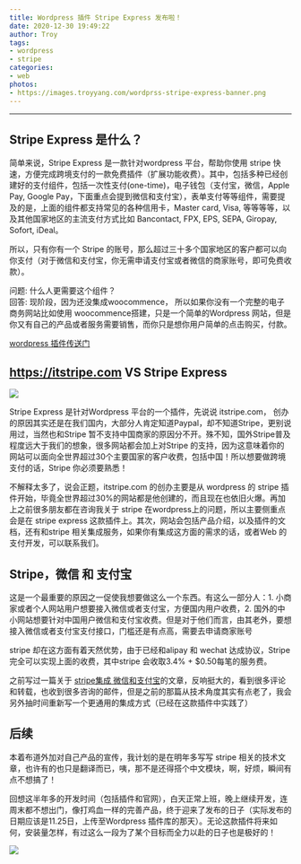 ```yaml
---
title: Wordpress 插件 Stripe Express 发布啦！
date: 2020-12-30 19:49:22
author: Troy
tags:
- wordpress
- stripe
categories:
- web
photos: 
- https://images.troyyang.com/wordprss-stripe-express-banner.png
---
```

***

## Stripe Express 是什么？
简单来说，Stripe Express 是一款针对wordpress 平台，帮助你使用 stripe 快速，方便完成跨境支付的一款免费插件（扩展功能收费）。其中，包括多种已经创建好的支付组件，包括一次性支付(one-time)，电子钱包（支付宝，微信，Apple Pay, Google Pay，下面重点会提到微信和支付宝），表单支付等等组件，需要提及的是，上面的组件都支持常见的各种信用卡，Master card, Visa, 等等等等，以及其他国家地区的主流支付方式比如 Bancontact, FPX, EPS, SEPA, Giropay, Sofort, iDeal。

所以，只有你有一个 Stripe 的账号，那么超过三十多个国家地区的客户都可以向你支付（对于微信和支付宝，你无需申请支付宝或者微信的商家账号，即可免费收款）。


问题: 什么人更需要这个组件？   
回答: 现阶段，因为还没集成woocommence， 所以如果你没有一个完整的电子商务网站比如使用 woocommence搭建，只是一个简单的Wordpress 网站，但是你又有自己的产品或者服务需要销售，而你只是想你用户简单的点击购买，付款。

[wordpress 插件传送门](https://wordpress.org/plugins/wp-stripe-express/)

## https://itstripe.com VS Stripe Express

![](https://images.troyyang.com/itstripe-logo.png)   

Stripe Express 是针对Wordpress 平台的一个插件，先说说 itstripe.com， 创办的原因其实还是在我们国内，大部分人肯定知道Paypal，却不知道Stripe，更别说用过，当然也和Stripe 暂不支持中国商家的原因分不开。殊不知，国外Stripe普及程度远大于我们的想象，很多网站都会加上对Stripe 的支持，因为这意味着你的网站可以面向全世界超过30个主要国家的客户收费，包括中国！所以想要做跨境支付的话，Stripe 你必须要熟悉！   

不解释太多了，说会正题，itstripe.com 的创办主要是从 wordpress 的 stripe 插件开始，毕竟全世界超过30%的网站都是他创建的，而且现在也依旧火爆。再加上之前很多朋友都在咨询我关于 stripe 在wordpress上的问题，所以主要侧重点会是在 stripe express 这款插件上。其次，网站会包括产品介绍，以及插件的文档，还有和stripe 相关集成服务，如果你有集成这方面的需求的话，或者Web 的支付开发，可以联系我们。   

## Stripe，微信 和 支付宝   
这是一个最重要的原因之一促使我想要做这么一个东西。有这么一部分人：1. 小商家或者个人网站用户想要接入微信或者支付宝，方便国内用户收费，2. 国外的中小网站想要针对中国用户微信和支付宝收费。但是对于他们而言，由其老外，要想接入微信或者支付宝支付接口，门槛还是有点高，需要去申请商家账号

stripe 却在这方面有着天然优势，由于已经和alipay 和 wechat 达成协议，Stripe 完全可以实现上面的收费，其中stripe 会收取3.4% + $0.50每笔的服务费。   

之前写过一篇关于 [stripe集成 微信和支付宝](https://troyyang.com/2018/01/21/stripe_guide_alipay/)的文章，反响挺大的，看到很多评论和转载，也收到很多咨询的邮件，但是之前的那篇从技术角度其实有点老了，我会另外抽时间重新写一个更通用的集成方式（已经在这款插件中实践了）

## 后续
本着布道外加对自己产品的宣传，我计划的是在明年多写写 stripe 相关的技术文章，也许有的也只是翻译而已，咦，那不是还得搭个中文模块，啊，好烦，瞬间有点不想搞了！   

回想这半年多的开发时间（包括插件和官网），白天正常上班，晚上继续开发，连周末都不想出门，像打鸡血一样的完善产品，终于迎来了发布的日子（实际发布的日期应该是11.25日，上传至Wordpress 插件库的那天）。无论这款插件将来如何，安装量怎样，有过这么一段为了某个目标而全力以赴的日子也是极好的！

![](https://images.troyyang.com/wordprss-stripe-express-preview.png) 
